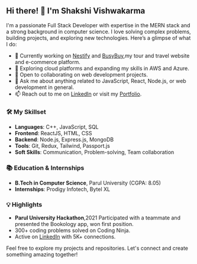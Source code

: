 <h2>Hi there! 👋 I'm Shakshi Vishwakarma</h2>

<p>I'm a passionate Full Stack Developer with expertise in the MERN stack and a strong background in computer science. I love solving complex problems, building projects, and exploring new technologies. Here’s a glimpse of what I do:</p>

<ul>
  <li>🔭 Currently working on <a href="#">Nestify</a> and <a href="#">BusyBuy</a>,my tour and travel website and e-commerce platform.</li>
  <li>🌱 Exploring cloud platforms and expanding my skills in AWS and Azure.</li>
  <li>👯 Open to collaborating on web development projects.</li>
  <li>💬 Ask me about anything related to JavaScript, React, Node.js, or web development in general.</li>
  <li>📫 Reach out to me on <a href="https://linkedin.com/in/shakshi-vishwakarma-21050421b">LinkedIn</a> or visit my <a href="https://portfolio-shakshi-vishwakarma.netlify.app/">Portfolio</a>.</li>
</ul>

<h3>🛠 My Skillset</h3>
<ul>
  <li><strong>Languages</strong>: C++, JavaScript, SQL</li>
  <li><strong>Frontend</strong>: ReactJS, HTML, CSS</li>
  <li><strong>Backend</strong>: Node.js, Express.js, MongoDB</li>
  <li><strong>Tools</strong>: Git, Redux, Tailwind, Passport.js</li>
  <li><strong>Soft Skills</strong>: Communication, Problem-solving, Team collaboration</li>
</ul>

<h3>📚 Education & Internships</h3>
<ul>
  <li><strong>B.Tech in Computer Science</strong>, Parul University (CGPA: 8.05)</li>
  <li><strong>Internships</strong>: Prodigy Infotech, Bytel XL</li>
</ul>

<h3>💡 Highlights</h3>
<ul>
  <li><strong>Parul University Hackathon</strong>,2021 Participated with a teammate and presented the Bookology app, won first position. </li>
  <li>300+ coding problems solved on Coding Ninja.</li>
  <li>Active on <a href="https://linkedin.com/in/shakshi-vishwakarma-21050421b">LinkedIn</a> with 5K+ connections.</li>
</ul>

<p>Feel free to explore my projects and repositories. Let's connect and create something amazing together!</p>
